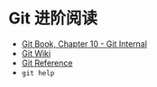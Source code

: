 # Git 进阶阅读

- [Git Book, Chapter 10 - Git Internal](https://git-scm.com/book/en/v2/Git-Internals-Plumbing-and-Porcelain)
- [Git Wiki](https://git.wiki.kernel.org/index.php/Main_Page)
- [Git Reference](https://git-scm.com/docs)
- `git help`